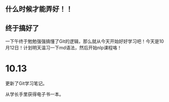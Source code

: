 ## 什么时候才能弄好！！

## 终于搞好了

一下午终于勉勉强强搞懂了Git的逻辑，那么就从今天开始好好学习吧！今天是10月12日！计划明天温习一下md语法，然后开始nlp课程咯！

# 10.13

更新了Git学习笔记。

从学长手里获得电子书一本。
